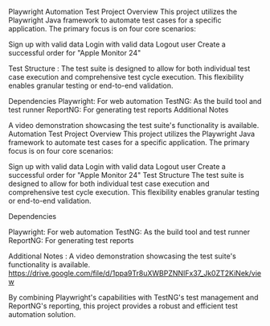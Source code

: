 Playwright Automation Test Project
Overview
This project utilizes the Playwright Java framework to automate test cases for a specific application. The primary focus is on four core scenarios:

Sign up with valid data
Login with valid data
Logout user
Create a successful order for "Apple Monitor 24"

Test Structure :
The test suite is designed to allow for both individual test case execution and comprehensive test cycle execution. This flexibility enables granular testing or end-to-end validation.


Dependencies
Playwright: For web automation
TestNG: As the build tool and test runner
ReportNG: For generating test reports
Additional Notes

A video demonstration showcasing the test suite's functionality is available.
Automation Test Project
Overview
This project utilizes the Playwright Java framework to automate test cases for a specific application. The primary focus is on four core scenarios:

Sign up with valid data
Login with valid data
Logout user
Create a successful order for "Apple Monitor 24"
Test Structure
The test suite is designed to allow for both individual test case execution and comprehensive test cycle execution. This flexibility enables granular testing or end-to-end validation.

Dependencies

Playwright: For web automation
TestNG: As the build tool and test runner
ReportNG: For generating test reports


Additional Notes :
A video demonstration showcasing the test suite's functionality is available.
https://drive.google.com/file/d/1ppa9Tr8uXWBPZNNIFx37_Jk0ZT2KiNek/view

By combining Playwright's capabilities with TestNG's test management and ReportNG's reporting, this project provides a robust and efficient test automation solution.
